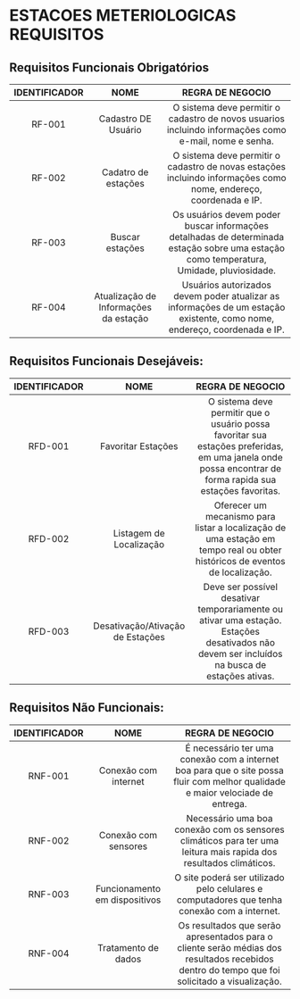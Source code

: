 # ESTACOES METERIOLOGICAS REQUISITOS

## Requisitos Funcionais Obrigatórios
| IDENTIFICADOR | NOME | REGRA DE NEGOCIO |
|:---:|:---:|:---:|
|RF-001 | Cadastro DE Usuário| O sistema deve permitir o cadastro de novos usuarios incluindo informações como e-mail, nome e senha.
|RF-002 | Cadatro de estações|  O sistema deve permitir o cadastro de novas estações incluindo informações como nome, endereço, coordenada e IP.
|RF-003 | Buscar estações| Os usuários devem poder buscar informações detalhadas de determinada estação sobre uma estação como temperatura, Umidade, pluviosidade.
|RF-004 | Atualização de Informações da estação| Usuários autorizados devem poder atualizar as informações de um estação existente, como nome, endereço, coordenada e IP.

## Requisitos Funcionais Desejáveis:
| IDENTIFICADOR | NOME | REGRA DE NEGOCIO |
|:---:|:---:|:---:|
|RFD-001 | Favoritar Estações| O sistema deve permitir que o usuário possa favoritar sua estações preferidas, em uma janela onde possa encontrar de forma rapida sua estações favoritas.
|RFD-002 | Listagem de Localização  |   Oferecer um mecanismo para listar a localização de uma estação em tempo real ou obter históricos de eventos de localização.
|RFD-003 | Desativação/Ativação de Estações  |  Deve ser possível desativar temporariamente ou ativar uma estação. Estações desativados não devem ser incluídos na busca de estações ativas.

## Requisitos Não Funcionais:
| IDENTIFICADOR | NOME | REGRA DE NEGOCIO |
|:---:|:---:|:---:|
|RNF-001 | Conexão com internet | É necessário ter uma conexão com a internet boa para que o site possa fluir com melhor qualidade e maior velociade de entrega.
|RNF-002 | Conexão com sensores | Necessário uma boa conexão com os sensores climáticos para ter uma leitura mais rapida dos resultados climáticos.
|RNF-003 | Funcionamento em dispositivos |  O site poderá ser utilizado pelo celulares e computadores que tenha conexão com a internet.
|RNF-004 | Tratamento de dados | Os resultados que serão apresentados para o cliente serão médias dos resultados recebidos dentro do tempo que foi solicitado a visualização.
